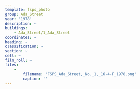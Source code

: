 ```yaml
---
template: fsps_photo
group: Ada_Street
year: '1978'
description: ~
buildings:
    - Ada_Street/1_Ada_Street
coordinates: ~
heading: ~
classification: ~
section: ~
cell: ~
film_roll: ~
files:
    -
        filename: 'FSPS_Ada_Street,_No._1,_16-4-F_1978.png'
        caption: ''
---
```

